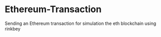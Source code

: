 # Ethereum-Transaction
Sending an Ethereum transaction for simulation the eth blockchain using rinkbey

